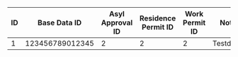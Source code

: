 | ID | Base Data ID    | Asyl Approval ID | Residence Permit ID | Work Permit ID | Notes      | Attachments |
|----|-----------------|------------------|---------------------|----------------|------------|-------------|
| 1  | 123456789012345 | 2                | 2                   | 2              | Testdaten! | Test.pdf    |
